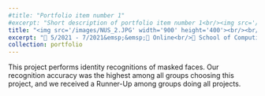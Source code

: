 ```yaml
---
#title: "Portfolio item number 1"
#excerpt: "Short description of portfolio item number 1<br/><img src='/images/500x300.png'>"
title: "<img src='/images/NUS_2.JPG' width='900' height='400'><br/><br/>Masked-Unmasked Face Recognition"
excerpt: "📅 5/2021 - 7/2021&emsp;&emsp;📍 Online<br/>🏫 School of Computing, National University of Singapore<br/>🏷️ Face recognition, MtCNN, FaceNet, landmark detection, synthesised mask generation<br/>"
collection: portfolio
---
```


This project performs identity recognitions of masked faces. Our recognition accuracy was the highest among all groups choosing this project, and we received a Runner-Up among groups doing all projects.

